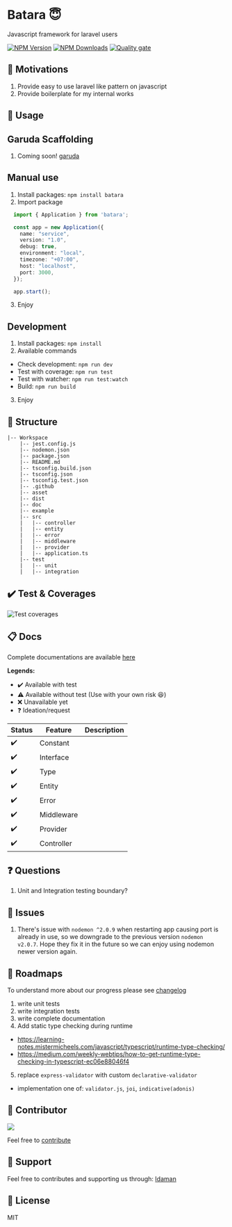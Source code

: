 # Batara 😇
Javascript framework for laravel users

  [![NPM Version][npm-image]][npm-url]
  [![NPM Downloads][downloads-image]][downloads-url]
  [![Quality gate][quality-image]][quality-url]

🤩 Motivations
---
1. Provide easy to use laravel like pattern on javascript
2. Provide boilerplate for my internal works

🖖 Usage
---
## Garuda Scaffolding
1. Coming soon! [garuda][garuda-repository]

## Manual use
1. Install packages: `npm install batara`
2. Import package
```ts
  import { Application } from 'batara';

  const app = new Application({
    name: "service",
    version: "1.0",
    debug: true,
    environment: "local",
    timezone: "+07:00",
    host: "localhost",
    port: 3000,
  });

  app.start();
```
3. Enjoy

## Development
1. Install packages: `npm install`
2. Available commands
- Check development: `npm run dev`
- Test with coverage: `npm run test`
- Test with watcher: `npm run test:watch`
- Build: `npm run build`
3. Enjoy

🧾 Structure
---
```text
|-- Workspace
    |-- jest.config.js
    |-- nodemon.json
    |-- package.json
    |-- README.md
    |-- tsconfig.build.json
    |-- tsconfig.json
    |-- tsconfig.test.json
    |-- .github
    |-- asset
    |-- dist
    |-- doc
    |-- example
    |-- src
    |   |-- controller
    |   |-- entity
    |   |-- error
    |   |-- middleware
    |   |-- provider
    |   |-- application.ts
    |-- test
    |   |-- unit
    |   |-- integration
```

✔️ Test & Coverages
---
![Test coverages][coverage-url]

📋 Docs
---
Complete documentations are available [here][document-url]

**Legends:**
- ✔️ Available with test
- ⚠️ Available without test (Use with your own risk 😆)
- ❌ Unavailable yet
- ❓ Ideation/request

| Status | Feature   | Description |
| --- | ------       | ------      |
| ✔️ | Constant      |  |
| ✔️ | Interface     |  |
| ✔️ | Type          |  |
| ✔️ | Entity        |  |
| ✔️ | Error         |  |
| ✔️ | Middleware    |  |
| ✔️ | Provider      |  |
| ✔️ | Controller    |  |

❓ Questions
---
1. Unit and Integration testing boundary?

👀 Issues
---
1. There's issue with `nodemon ^2.0.9` when restarting app causing port is already in use, so we downgrade to the previous version `nodemon v2.0.7`. Hope they fix it in the future so we can enjoy using nodemon newer version again. 

🚀 Roadmaps
---
To understand more about our progress please see [changelog][changelog-url]

1. write unit tests
2. write integration tests
3. write complete documentation
4. Add static type checking during runtime 
- https://learning-notes.mistermicheels.com/javascript/typescript/runtime-type-checking/
- https://medium.com/weekly-webtips/how-to-get-runtime-type-checking-in-typescript-ec06e88046f4
5. replace `express-validator` with custom `declarative-validator`
- implementation one of: `validator.js`, `joi`, `indicative(adonis)`

🤩 Contributor
---
[![](https://github.com/kokoraka.png?size=50)](https://github.com/kokoraka)

Feel free to [contribute][contribute-url]

💖 Support
---
Feel free to contributes and supporting us through: [Idaman][website-url]

📜 License
---
MIT

[npm-image]: https://img.shields.io/npm/v/batara.svg
[npm-url]: https://npmjs.org/package/batara
[downloads-image]: https://img.shields.io/npm/dm/batara.svg
[downloads-url]: https://npmcharts.com/compare/batara?minimal=true
[coverage-url]: https://github.com/idaman-id/batara/blob/master/asset/image/coverage.png?raw=true
[document-url]: https://github.com/idaman-id/batara/tree/master/doc
[changelog-url]: https://github.com/idaman-id/batara/blob/master/doc/CHANGELOG.MD
[contribute-url]: https://github.com/idaman-id/batara/blob/master/doc/CONTRIBUTE.MD
[website-url]: https://idaman.id
[garuda-repository]: https://github.com/idaman-id/garuda
[quality-image]: https://sonarcloud.io/api/project_badges/quality_gate?project=idaman-id_batara
[quality-url]: https://sonarcloud.io/dashboard?id=idaman-id_batara
